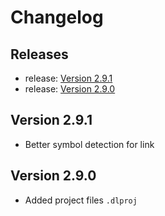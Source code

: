 <!-- GENERATED DOCUMENT DO NOT EDIT! -->
<!-- prettier-ignore-start -->
<!-- markdownlint-disable -->

<!-- Compiled with doculisp https://www.npmjs.com/package/doculisp -->
<!-- Written By: jason-kerney -->

# Changelog #

## Releases ##

* release: [Version 2.9.1](#version-291)
* release: [Version 2.9.0](#version-290)

## Version 2.9.1 ##

* Better symbol detection for link

## Version 2.9.0 ##

* Added project files `.dlproj`

<!-- Written By: jason-kerney -->
<!-- markdownlint-restore -->
<!-- prettier-ignore-end -->
<!-- GENERATED DOCUMENT DO NOT EDIT! -->